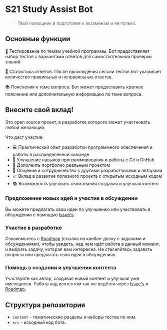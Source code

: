 # S21 Study Assist Bot

> Твой помощник в подготовке к экзаменам и не только.

## Основные функции

🧠 Тестирование по темам учебной программы. Бот предоставляет набор тестов с вариантами ответов для самостоятельной проверки знаний.

📝 Статистика ответов. После прохождения сессии тестов бот указывает количество правильных и неправильных ответов.

📚 Пояснения к теме вопроса. Бот может предоставить краткое пояснение или дополнительную информацию по теме вопроса.

## Внесите свой вклад!

Это open source проект, в разработке которого может участновать любой желающий.

Что даст участие:
- 💻 Практический опыт разработки программного обеспечения и работы в распределённой команде
- 🚀 Улучшение навыков программирования и работы с Git и GitHub
- 🔨 Дополнить портфолио реальным проектом
- 🤝 Общение и сотрудничество с другими разработчиками и авторами
- 📈 Вклад в развитие полезного проекта с открытым исходным кодом
- 📚 Возможность улучшить свои знания создавая и улучшая контент

### Предложение новых идей и участие в обсуждении
Вы можете предлагать свои идеи по улучшению или участвовать в обсуждении с помощью [Issue's](https://github.com/Steindvart/s21-study-assist-bot/issues).

### Участие в разработке
Ознакомьтесь с [Roadmap](https://github.com/users/Steindvart/projects/1) (ссылка на канбан-доску с задачами и обсуждениями), чтобы увидеть, над чем идёт работа в данный момент, и выбрать задачу, которая вам интересна. Не стесняйтесь задавать вопросы или предлагать свои идеи в обсуждениях.

### Помощь в создании и улучшении контента
Участвуйте как автор, создавая новый контент и улучшая уже имеющиеся. Работа над контентом так же ведётся через [Issue's](https://github.com/Steindvart/s21-study-assist-bot/issues) и [Roadmap](https://github.com/users/Steindvart/projects/1).

## Структура репозитория
- `content` - тематические разделы и наборы тестов по ним.
- `src` - исходный код бота.